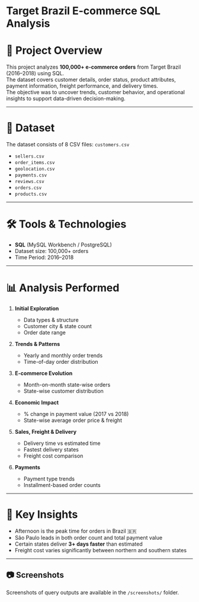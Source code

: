 # Target Brazil E-commerce SQL Analysis

# 📌 Project Overview
This project analyzes **100,000+ e-commerce orders** from Target Brazil (2016–2018) using SQL.  
The dataset covers customer details, order status, product attributes, payment information, freight performance, and delivery times.  
The objective was to uncover trends, customer behavior, and operational insights to support data-driven decision-making.

---

# 📂 Dataset
The dataset consists of 8 CSV files:
`customers.csv`
- `sellers.csv`
- `order_items.csv`
- `geolocation.csv`
- `payments.csv`
- `reviews.csv`
- `orders.csv`
- `products.csv`

---

# 🛠️ Tools & Technologies
- **SQL** (MySQL Workbench / PostgreSQL)
- Dataset size: 100,000+ orders
- Time Period: 2016–2018

---

# 📊 Analysis Performed
1. **Initial Exploration**
   - Data types & structure
   - Customer city & state count
   - Order date range

2. **Trends & Patterns**
   - Yearly and monthly order trends
   - Time-of-day order distribution

3. **E-commerce Evolution**
   - Month-on-month state-wise orders
   - State-wise customer distribution

4. **Economic Impact**
   - % change in payment value (2017 vs 2018)
   - State-wise average order price & freight

5. **Sales, Freight & Delivery**
   - Delivery time vs estimated time
   - Fastest delivery states
   - Freight cost comparison

6. **Payments**
   - Payment type trends
   - Installment-based order counts

---

# 📌 Key Insights
- Afternoon is the peak time for orders in Brazil 🇧🇷
- São Paulo leads in both order count and total payment value
- Certain states deliver **3+ days faster** than estimated
- Freight cost varies significantly between northern and southern states

---

## 📷 Screenshots
Screenshots of query outputs are available in the `/screenshots/` folder.
